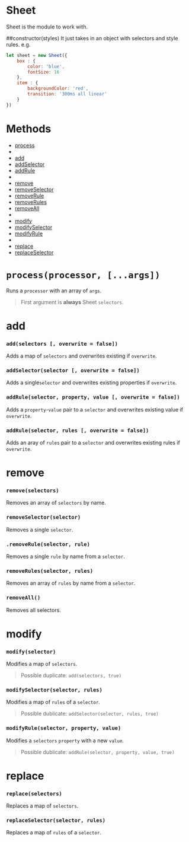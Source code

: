 # Sheet
Sheet is the module to work with. 

##constructor(styles)
It just takes in an object with selectors and style rules. e.g.
```javascript
let sheet = new Sheet({
	box : {
		color: 'blue',
		fontSize: 16
	},
	item : {
		backgroundColor: 'red',
		transition: '300ms all linear'
	}
})
```

# Methods
* [process](#processprocessor-args)
* 
* [add](#addselectors--overwrite--false)
* [addSelector](#addselectorselector--overwrite--false)
* [addRule](#addruleselector-property-value--overwrite--false)
* 
* [remove](#removeselectors)
* [removeSelector](#removeselectorselector)
* [removeRule](#removeruleselector-rule)
* [removeRules](#removerulesselector-rules)
* [removeAll](#removeall)
* 
* [modify](#modifyselector)
* [modifySelector](#modifyselectorselector-rules)
* [modifyRule](#modifyselector-property-value)
* 
* [replace](#replaceselectors)
* [replaceSelector](#replaceselector-rules)

# `process(processor, [...args])`
Runs a `processor` with an array of `args`. 
> First argument is **always** Sheet `selectors`.

# add
### `add(selectors [, overwrite = false])`
Adds a map of `selectors` and overwrites existing if `overwrite`.

### `addSelector(selector [, overwrite = false])`
Adds a single`selector` and overwrites existing properties if `overwrite`.

### `addRule(selector, property, value [, overwrite = false])`
Adds a `property`-`value` pair to a `selector` and overwrites existing value if `overwrite`.

### `addRule(selector, rules [, overwrite = false])`
Adds an aray of `rules` pair to a `selector` and overwrites existing rules if `overwrite`.

# remove
### `remove(selectors)`
Removes an array of `selectors` by name.

### `removeSelector(selector)`
Removes a single `selector`.

### `.removeRule(selector, rule)`
Removes a single `rule` by name from a `selector`.

### `removeRules(selector, rules)`
Removes an array of `rules` by name from a `selector`.

### `removeAll()`
Removes all selectors.

# modify
### `modify(selector)`
Modifies a map of `selectors`.

> Possible duplicate: `add(selectors, true)`

### `modifySelector(selector, rules)`
Modifies a map of `rules` of a `selector`.

> Possible dublicate: `addSelector(selector, rules, true)`

### `modifyRule(selector, property, value)`
Modifies a `selectors` `property` with a new `value`.

> Possible dublicate: `addRule(selector, property, value, true)`

# replace
### `replace(selectors)`
Replaces a map of `selectors`.

### `replaceSelector(selector, rules)`
Replaces a map of `rules` of a `selector`.

